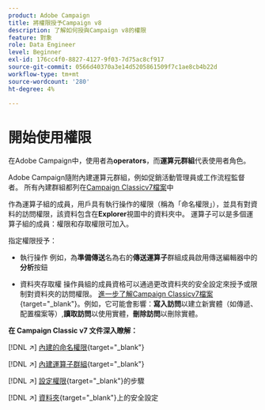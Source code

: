 ```yaml
---
product: Adobe Campaign
title: 將權限授予Campaign v8
description: 了解如何授與Campaign v8的權限
feature: 對象
role: Data Engineer
level: Beginner
exl-id: 176cc4f0-8827-4127-9f03-7d75ac8cf917
source-git-commit: 0566d40370a3e14d5205861509f7c1ae8cb4b22d
workflow-type: tm+mt
source-wordcount: '280'
ht-degree: 4%

---
```


# 開始使用權限

在Adobe Campaign中，使用者為&#x200B;**operators**，而&#x200B;**運算元群組**&#x200B;代表使用者角色。

Adobe Campaign隨附內建運算元群組，例如促銷活動管理員或工作流程監督者。 所有內建群組都列在[Campaign Classicv7檔案](https://experienceleague.adobe.com/docs/campaign-classic/using/getting-started/permissions/access-management-groups.html?lang=en#default-groups)中

作為運算子組的成員，用戶具有執行操作的權限（稱為「命名權限」），並具有對資料的訪問權限，該資料包含在&#x200B;**Explorer**&#x200B;視圖中的資料夾中。 運算子可以是多個運算子組的成員：權限和存取權限可加入。

指定權限授予：

* 執行操作
例如，為**準備傳送**&#x200B;名為右的&#x200B;**傳送運算子**&#x200B;群組成員啟用傳送編輯器中的&#x200B;**分析**&#x200B;按鈕

* 資料夾存取權
操作員組的成員資格可以通過更改資料夾的安全設定來授予或限制對資料夾的訪問權限。 [進一步了解Campaign Classicv7檔案](https://experienceleague.adobe.com/docs/campaign-classic/using/getting-started/permissions/access-management-folders.html?lang=en#permissions-on-a-folder){target=&quot;_blank&quot;}。例如，它可能會影響：**寫入訪問**&#x200B;以建立新實體（如傳遞、配置檔案等）,**讀取訪問**&#x200B;以使用實體，**刪除訪問**&#x200B;以刪除實體。

**在 Campaign Classic v7 文件深入瞭解：**

[!DNL :arrow_upper_right:] [內建的命名權限](https://experienceleague.adobe.com/docs/campaign-classic/using/getting-started/permissions/access-management-named-rights.html){target=&quot;_blank&quot;}

[!DNL :arrow_upper_right:] [內建運算子群組](https://experienceleague.adobe.com/docs/campaign-classic/using/getting-started/permissions/access-management-groups.html?lang=en#default-groups){target=&quot;_blank&quot;}

[!DNL :arrow_upper_right:] [設定權限](https://experienceleague.adobe.com/docs/campaign-classic/using/getting-started/permissions/access-management.html){target=&quot;_blank&quot;}的步驟

[!DNL :arrow_upper_right:] [資料夾](https://experienceleague.adobe.com/docs/campaign-classic/using/getting-started/permissions/access-management-folders.html?lang=en#permissions-on-a-folder){target=&quot;_blank&quot;}上的安全設定